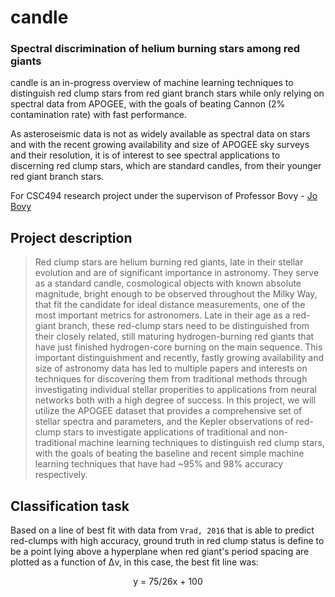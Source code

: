 # candle
### Spectral discrimination of helium burning stars among red giants

candle is an in-progress overview of machine learning techniques to distinguish red clump stars from red giant branch stars while only relying on spectral data from APOGEE, with the goals of beating Cannon (2% contamination rate) with fast performance.

As asteroseismic data is not as widely available as spectral data on stars and with the recent growing availability and size of APOGEE sky surveys and their resolution, it is of interest to see spectral applications to discerning red clump stars, which are standard candles, from their younger red giant branch stars. 

For CSC494 research project under the supervison of Professor Bovy - <a href="http://astro.utoronto.ca/~bovy/">Jo Bovy</a>

## Project description

> Red clump stars are helium burning red giants, late in their stellar evolution and are of significant importance in astronomy. They serve as a standard candle, cosmological objects with known absolute magnitude, bright enough to be observed throughout the Milky Way, that fit the candidate for ideal distance measurements, one of the most important metrics for astronomers. Late in their age as a red-giant branch, these red-clump stars need to be distinguished from their closely related, still maturing hydrogen-burning red giants that have just finished hydrogen-core burning on the main sequence. This important distinguishment and recently, fastly growing availability and size of astronomy data has led to multiple papers and interests on techniques for discovering them from traditional methods through investigating individual stellar properities to applications from neural networks both with a high degree of success. In this project, we will utilize the APOGEE dataset that provides a comprehensive set of stellar spectra and parameters, and the Kepler observations of red-clump stars to investigate applications of traditional and non-traditional machine learning techniques to distinguish red clump stars, with the goals of beating the baseline and recent simple machine learning techniques that have had ~95% and 98% accuracy respectively. 


## Classification task
Based on a line of best fit with data from `Vrad, 2016` that is able to predict red-clumps with high accuracy, ground truth in red clump status is define to be a point lying above a hyperplane when red giant's period spacing are plotted as a function of Δv, in this case, the best fit line was:

<p style="text-align:center;">
y = 75/26x + 100
</p>